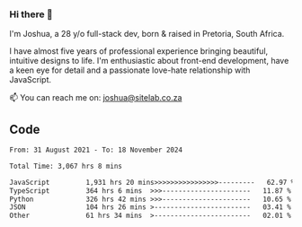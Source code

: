 ### Hi there 👋

I'm Joshua, a 28 y/o full-stack dev, born & raised in Pretoria, South Africa. 

I have almost five years of professional experience bringing beautiful, intuitive designs to life. I'm enthusiastic about front-end development, have a keen eye for detail and a passionate love-hate relationship with JavaScript.

📫 You can reach me on: joshua@sitelab.co.za

## **Code**

<!--START_SECTION:waka-->

```txt
From: 31 August 2021 - To: 18 November 2024

Total Time: 3,067 hrs 8 mins

JavaScript         1,931 hrs 20 mins>>>>>>>>>>>>>>>>---------   62.97 %
TypeScript         364 hrs 6 mins  >>>----------------------   11.87 %
Python             326 hrs 42 mins >>>----------------------   10.65 %
JSON               104 hrs 26 mins >------------------------   03.41 %
Other              61 hrs 34 mins  >------------------------   02.01 %
```

<!--END_SECTION:waka-->
